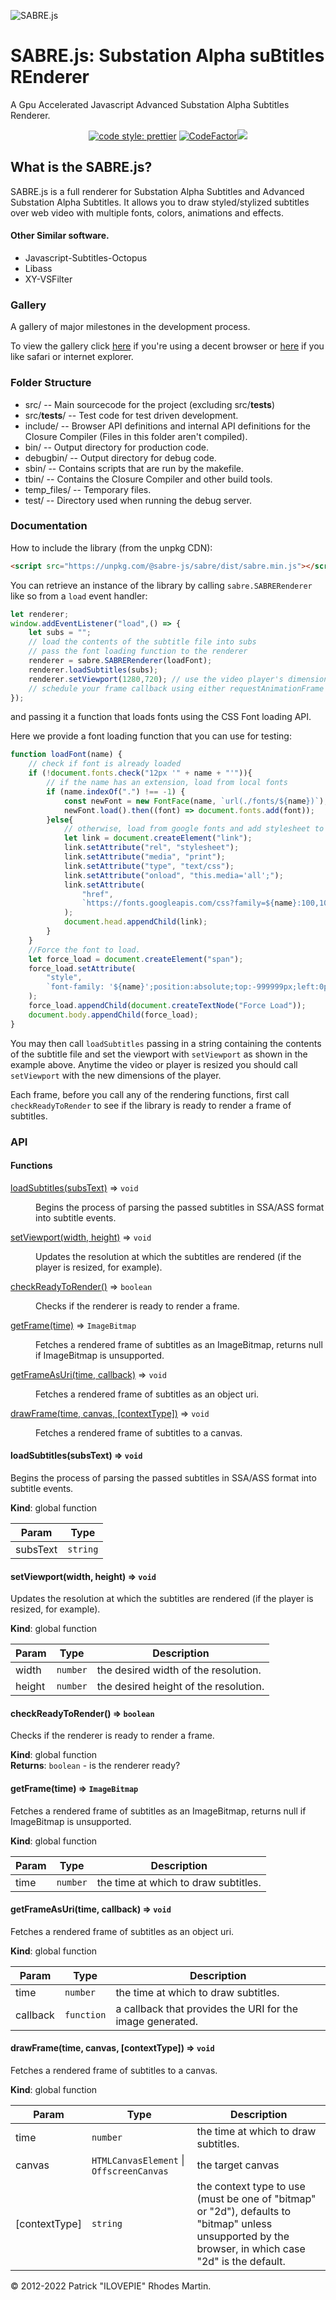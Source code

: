 ![SABRE.js](sabre.svg)
# SABRE.js: Substation Alpha suBtitles REnderer
A Gpu Accelerated Javascript Advanced Substation Alpha Subtitles Renderer. 

<span style="text-align:center; width:100%; display: inline-block;">[![code style: prettier](https://img.shields.io/badge/code_style-prettier-ff69b4.svg?style=flat-square)](https://github.com/prettier/prettier) [![CodeFactor](https://www.codefactor.io/repository/github/sabre-js/sabre.js/badge)](https://www.codefactor.io/repository/github/sabre-js/sabre.js)[![](https://data.jsdelivr.com/v1/package/npm/@sabre-js/sabre/badge)](https://www.jsdelivr.com/package/npm/@sabre-js/sabre)</span>

## What is the SABRE.js?

SABRE.js is a full renderer for Substation Alpha Subtitles and Advanced Substation Alpha Subtitles.
It allows you to draw styled/stylized subtitles over web video with multiple fonts, colors, animations and effects.

#### Other Similar software.

- Javascript-Subtitles-Octopus
- Libass
- XY-VSFilter

### Gallery
A gallery of major milestones in the development process.

To view the gallery click [here](/gallery/gallery.md) if you're using a decent browser or [here](/gallery/but_i_use_safari.md) if you like safari or internet explorer.

### Folder Structure

* src/ -- Main sourcecode for the project (excluding src/__tests__)
* src/__tests__/ -- Test code for test driven development.
* include/ -- Browser API definitions and internal API definitions for the Closure Compiler (Files in this folder aren't compiled).
* bin/ -- Output directory for production code.
* debugbin/ -- Output directory for debug code.
* sbin/ -- Contains scripts that are run by the makefile.
* tbin/ -- Contains the Closure Compiler and other build tools.
* temp_files/ -- Temporary files.
* test/ -- Directory used when running the debug server. 

### Documentation

How to include the library (from the unpkg CDN):
```html
<script src="https://unpkg.com/@sabre-js/sabre/dist/sabre.min.js"></script>
```

You can retrieve an instance of the library by calling `sabre.SABRERenderer` like so from a `load` event handler:
```js
let renderer;
window.addEventListener("load",() => {
    let subs = "";
    // load the contents of the subtitle file into subs
    // pass the font loading function to the renderer
    renderer = sabre.SABRERenderer(loadFont);
    renderer.loadSubtitles(subs);
    renderer.setViewport(1280,720); // use the video player's dimensions.
    // schedule your frame callback using either requestAnimationFrame or requestVideoFrameCallback
});
```
and passing it a function that loads fonts using the CSS Font loading API.

Here we provide a font loading function that you can use for testing:
```js
function loadFont(name) {
    // check if font is already loaded
    if (!document.fonts.check("12px '" + name + "'")){
        // if the name has an extension, load from local fonts
        if (name.indexOf(".") !== -1) {
            const newFont = new FontFace(name, `url(./fonts/${name})`);
            newFont.load().then((font) => document.fonts.add(font));
        }else{
            // otherwise, load from google fonts and add stylesheet to document
            let link = document.createElement("link");
            link.setAttribute("rel", "stylesheet");
            link.setAttribute("media", "print");
            link.setAttribute("type", "text/css");
            link.setAttribute("onload", "this.media='all';");
            link.setAttribute(
                "href",
                `https://fonts.googleapis.com/css?family=${name}:100,100i,300,300i,400,400i,500,500i,700,700i,900,900i`
            );
            document.head.appendChild(link);
        }        
    }
    //Force the font to load.
    let force_load = document.createElement("span");
    force_load.setAttribute(
        "style",
        `font-family: '${name}';position:absolute;top:-999999px;left:0px;`
    );
    force_load.appendChild(document.createTextNode("Force Load"));
    document.body.appendChild(force_load);
}
```

You may then call `loadSubtitles` passing in a string containing the contents of the subtitle file and set the
viewport with `setViewport` as shown in the example above. Anytime the video or player is resized you should call
`setViewport` with the new dimensions of the player.

Each frame, before you call any of the rendering functions, first call `checkReadyToRender` to see if the library is ready
to render a frame of subtitles.

### API

#### Functions

<dl>
<dt><a href="#loadSubtitles">loadSubtitles(subsText)</a> ⇒ <code>void</code></dt>
<dd><p>Begins the process of parsing the passed subtitles in SSA/ASS format into subtitle events.</p>
</dd>
<dt><a href="#setViewport">setViewport(width, height)</a> ⇒ <code>void</code></dt>
<dd><p>Updates the resolution at which the subtitles are rendered (if the player is resized, for example).</p>
</dd>
<dt><a href="#checkReadyToRender">checkReadyToRender()</a> ⇒ <code>boolean</code></dt>
<dd><p>Checks if the renderer is ready to render a frame.</p>
</dd>
<dt><a href="#getFrame">getFrame(time)</a> ⇒ <code>ImageBitmap</code></dt>
<dd><p>Fetches a rendered frame of subtitles as an ImageBitmap, returns null if ImageBitmap is unsupported.</p>
</dd>
<dt><a href="#getFrameAsUri">getFrameAsUri(time, callback)</a> ⇒ <code>void</code></dt>
<dd><p>Fetches a rendered frame of subtitles as an object uri.</p>
</dd>
<dt><a href="#drawFrame">drawFrame(time, canvas, [contextType])</a> ⇒ <code>void</code></dt>
<dd><p>Fetches a rendered frame of subtitles to a canvas.</p>
</dd>
</dl>

<a name="loadSubtitles"></a>

#### loadSubtitles(subsText) ⇒ <code>void</code>
Begins the process of parsing the passed subtitles in SSA/ASS format into subtitle events.

**Kind**: global function  

| Param | Type |
| --- | --- |
| subsText | <code>string</code> | 

<a name="setViewport"></a>

#### setViewport(width, height) ⇒ <code>void</code>
Updates the resolution at which the subtitles are rendered (if the player is resized, for example).

**Kind**: global function  

| Param | Type | Description |
| --- | --- | --- |
| width | <code>number</code> | the desired width of the resolution. |
| height | <code>number</code> | the desired height of the resolution. |

<a name="checkReadyToRender"></a>

#### checkReadyToRender() ⇒ <code>boolean</code>
Checks if the renderer is ready to render a frame.

**Kind**: global function  
**Returns**: <code>boolean</code> - is the renderer ready?  
<a name="getFrame"></a>

#### getFrame(time) ⇒ <code>ImageBitmap</code>
Fetches a rendered frame of subtitles as an ImageBitmap, returns null if ImageBitmap is unsupported.

**Kind**: global function  

| Param | Type | Description |
| --- | --- | --- |
| time | <code>number</code> | the time at which to draw subtitles. |

<a name="getFrameAsUri"></a>

#### getFrameAsUri(time, callback) ⇒ <code>void</code>
Fetches a rendered frame of subtitles as an object uri.

**Kind**: global function  

| Param | Type | Description |
| --- | --- | --- |
| time | <code>number</code> | the time at which to draw subtitles. |
| callback | <code>function</code> | a callback that provides the URI for the image generated. |

<a name="drawFrame"></a>

#### drawFrame(time, canvas, [contextType]) ⇒ <code>void</code>
Fetches a rendered frame of subtitles to a canvas.

**Kind**: global function  

| Param | Type | Description |
| --- | --- | --- |
| time | <code>number</code> | the time at which to draw subtitles. |
| canvas | <code>HTMLCanvasElement</code> \| <code>OffscreenCanvas</code> | the target canvas |
| [contextType] | <code>string</code> | the context type to use (must be one of "bitmap" or "2d"), defaults to "bitmap" unless unsupported by the browser, in which case "2d" is the default. |


&copy; 2012-2022 Patrick "ILOVEPIE" Rhodes Martin.
